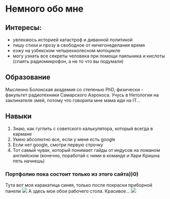 # Немного обо мне
## Интересы:
* увлекаюсь историей катастроф и диванной политикой
* пишу стихи и прозу в свободное от ничегонеделания время
* езжу на узбекском четырехколесном мотоцикле
* могу узнать все секреты человека при помощи паяльника и кислоты (спаять радиомикрофон, а не то что вы подумали)
  
## Образование 
Мысленно Болонская академия со степенью PhD, физически - факультет радиотехники Самарского Аэрокоса.
Учусь в Нетологии на заклинателя змей, потому что говорила мне мама иди на IT...

## Навыки
1. Знаю, как гуглить с советского калькулятора, который всегда в кармане
2. Умею абсолютно все, если у меня есть google
3. Если нет google, смотри первую строчку
4. Тот самый чувак, который понимает гайды от индусов на ломаном английском (конечно, поработай с ними в команде и Хари Кришна петь начнешь)

### Портфолио пока состоит только из этого сайта))0)
Тута вот моя каракатица синяя, только после покраски приборной панели
![](https://github.com/ArtemBalu/my-first-webpage/blob/main/OylRZUugjYQ.jpg)
А здесь мои обои рабочего стола. Красивое...
![](https://github.com/ArtemBalu/my-first-webpage/blob/main/NQG3mMKA4Yg.jpg)
